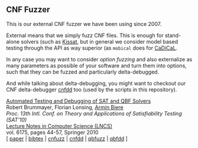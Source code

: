 CNF Fuzzer
----------

This is our external CNF fuzzer we have been using since 2007.

External means that we simply fuzz CNF files.  This is enough for
stand-alone solvers (such as [Kissat](https://github.com/arminbiere/kissat),
but in general we consider model based testing through the API as way
superior (as `mobical` does for [CaDiCaL](https://github.com/arminbiere/cadical).

In any case you may want to consider *option fuzzing* and also externalize
as many parameters as possible of your software and turn them into options,
such that they can be fuzzed and particularly delta-debugged.

And while talking about delta-debugging, you might want to checkout
our CNF delta-debugger [cnfdd](https://github.com/arminbiere/cnfdd) too
(used by the scripts in this repository).

<p>
<a href="https://cca.informatik.uni-freiburg.de/papers/BrummayerLonsingBiere-SAT10.pdf">Automated Testing and Debugging of SAT and QBF Solvers</a>
<br>
Robert Brummayer, Florian Lonsing, <a href="https://cca.informatik.uni-freiburg.de/biere/index.html#publications">Armin Biere</a>
<br>
<i>Proc.&nbsp;13th Intl.&nbsp;Conf.&nbsp;on Theory and Applications of Satisfiability Testing (SAT'10)</i>
<br>
<a href="https://www.springer.com/gp/computer-science/lncs">Lecture Notes in Computer Science (LNCS)</a>
<br>
vol.&nbsp;6175,
pages 44-57,
Springer 2010
<br>
[ <a href="https://cca.informatik.uni-freiburg.de/papers/BrummayerLonsingBiere-SAT10.pdf">paper</a>
| <a href="https://cca.informatik.uni-freiburg.de/papers/BrummayerLonsingBiere-SAT10.bib">bibtex</a>
| <a href="https://github.com/arminbiere/cnfuzz">cnfuzz</a>
| <a href="https://github.com/arminbiere/cnfdd">cnfdd</a>
| <a href="https://cca.informatik.uni-freiburg.de/qbfuzz">qbfuzz</a>
| <a href="https://cca.informatik.uni-freiburg.de/qbfdd">qbfdd</a>
]
</p>
